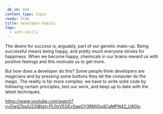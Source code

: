 ```yaml
---
_db_id: 444
content_type: topic
ready: true
title: developer-habits
tags:
  - soft-skills
---
```


The desire for success is, arguably, part of our genetic make-up. Being successful means being happy, and pretty much everyone strives for happiness. When we become happy, chemicals in our brains reward us with positive feelings and this motivate us to get more.

But how does a developer do this? Some people think developers are magicians and by pressing some buttons they let the computer do the magic. The reality is far more complex; we have to write solid code by following certain principles, test our work, and keep up to date with the latest techniques.

https://www.youtube.com/watch?v=DwQ7psiU23I&list=PL0zVEGEvSaeGY3RMjGo4CgMPN42_U9Glu